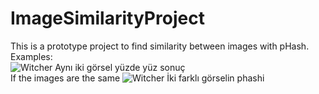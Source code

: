 # ImageSimilarityProject
This is a prototype project to find similarity between images with pHash.<br />
Examples:<br />
![Witcher Aynı iki görsel yüzde yüz sonuç](https://github.com/Hephaestus770/ImageSimilarityProject/assets/116283806/9f95de1d-39e6-46cd-9607-460a562579ec) <br />
If the images are the same 
![Witcher İki farklı görselin phashi](https://github.com/Hephaestus770/ImageSimilarityProject/assets/116283806/1e85233c-6057-4b29-9f3a-587bf105eb74) <br />

